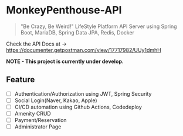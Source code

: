 # MonkeyPenthouse-API

> "Be Crazy, Be Weird!" LifeStyle Platform API Server using Spring Boot, MariaDB, Spring Data JPA, Redis, Docker

Check the API Docs at -> https://documenter.getpostman.com/view/17717982/UUy1dmhH

**NOTE - This project is currently under develop.**

## Feature
- [ ] Authentication/Authorization using JWT, Spring Security
- [ ] Social Login(Naver, Kakao, Apple)
- [ ] CI/CD automation using Github Actions, Codedeploy
- [ ] Amenity CRUD
- [ ] Payment/Reservation
- [ ] Administrator Page
